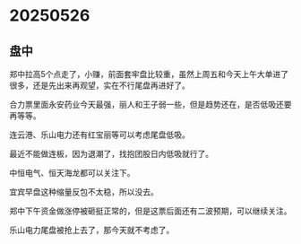 # 20250526

## 盘中

郑中拉高5个点走了，小赚，前面套牢盘比较重，虽然上周五和今天上午大单进了很多，还是先出来再观望，实在不行尾盘再进好了。

合力票里面永安药业今天最强，丽人和王子弱一些，但是趋势还在，是否低吸还要再等等。

连云港、乐山电力还有红宝丽等可以考虑尾盘低吸。

最近不能做连板，因为退潮了，找抱团股日内低吸就行了。

中恒电气、恒天海龙都可以关注下。

宜宾早盘这种缩量反包不太稳，所以没去。

郑中下午资金做涨停被砸挺正常的，但是这票后面还有二波预期，可以继续关注。

乐山电力尾盘被抢上去了，那今天就不考虑了。
